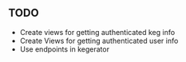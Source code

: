 ## TODO ##
* Create views for getting authenticated keg info
* Create Views for getting authenticated user info
* Use endpoints in kegerator
